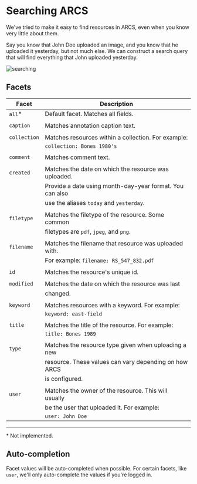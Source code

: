 Searching ARCS
==============
We've tried to make it easy to find resources in ARCS, even when you
know very little about them. 

Say you know that John Doe uploaded an image, and you know that he 
uploaded it yesterday, but not much else. We can construct a search 
query that will find everything that John uploaded yesterday.

![searching](../img/docs/search-1.png)

Facets
------

Facet         | Description
------------- | -----------------------------------------------------
`all`\*       | Default facet. Matches all fields.
              |
`caption`     | Matches annotation caption text.
              |
`collection`  | Matches resources within a collection. For example:
              | `collection: Bones 1980's`
              |
`comment`     | Matches comment text.
              |
`created`     | Matches the date on which the resource was uploaded.
              | Provide a date using month-day-year format. You can also 
              | use the aliases `today` and `yesterday`.
              | 
`filetype`    | Matches the filetype of the resource. Some common
              | filetypes are `pdf`, `jpeg`, and `png`.
              |
`filename`    | Matches the filename that resource was uploaded with.
              | For example: `filename: RS_547_832.pdf`
              |
`id`          | Matches the resource's unique id.
              |
`modified`    | Matches the date on which the resource was last 
              | changed. 
              |
`keyword`     | Matches resources with a keyword. For example: 
              | `keyword: east-field`
              |
`title`       | Matches the title of the resource. For example:
              | `title: Bones 1989`
              |
`type`        | Matches the resource type given when uploading a new
              | resource. These values can vary depending on how ARCS
              | is configured.
              |
`user`        | Matches the owner of the resource. This will usually
              | be the user that uploaded it. For example:
              | `user: John Doe`
   
---
\* Not implemented.

Auto-completion
---------------
Facet values will be auto-completed when possible. For certain facets,
like `user`, we'll only auto-complete the values if you're logged in.
